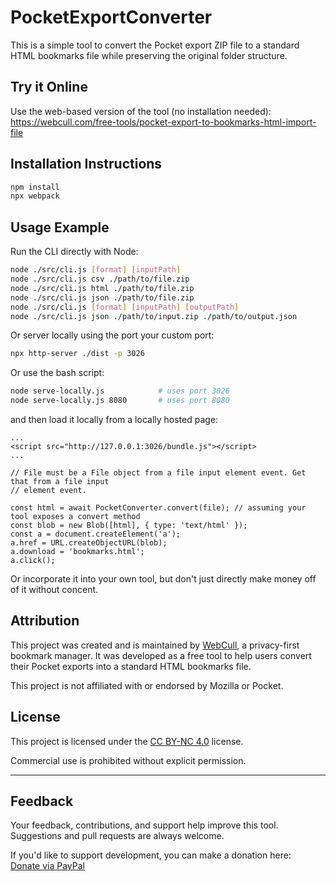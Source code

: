 # PocketExportConverter

This is a simple tool to convert the Pocket export ZIP file to a standard HTML bookmarks file while preserving the original folder structure.

## Try it Online

Use the web-based version of the tool (no installation needed):
https://webcull.com/free-tools/pocket-export-to-bookmarks-html-import-file

## Installation Instructions

```bash
npm install
npx webpack
```

## Usage Example

Run the CLI directly with Node:

```bash
node ./src/cli.js [format] [inputPath]
node ./src/cli.js csv ./path/to/file.zip
node ./src/cli.js html ./path/to/file.zip
node ./src/cli.js json ./path/to/file.zip
node ./src/cli.js [format] [inputPath] [outputPath]
node ./src/cli.js json ./path/to/input.zip ./path/to/output.json
```

Or server locally using the port your custom port:

```bash
npx http-server ./dist -p 3026
```

Or use the bash script:

```bash
node serve-locally.js            # uses port 3026
node serve-locally.js 8080       # uses port 8080
```

and then load it locally from a locally hosted page:

```
...
<script src="http://127.0.0.1:3026/bundle.js"></script>
...

// File must be a File object from a file input element event. Get that from a file input
// element event.

const html = await PocketConverter.convert(file); // assuming your tool exposes a convert method
const blob = new Blob([html], { type: 'text/html' });
const a = document.createElement('a');
a.href = URL.createObjectURL(blob);
a.download = 'bookmarks.html';
a.click();
```

Or incorporate it into your own tool, but don't just directly make money off of it without concent.

## Attribution

This project was created and is maintained by [WebCull](https://webcull.com), a privacy-first bookmark manager. It was developed as a free tool to help users convert their Pocket exports into a standard HTML bookmarks file.

This project is not affiliated with or endorsed by Mozilla or Pocket.

## License

This project is licensed under the [CC BY-NC 4.0](https://creativecommons.org/licenses/by-nc/4.0/) license.

Commercial use is prohibited without explicit permission.

---

## Feedback

Your feedback, contributions, and support help improve this tool.  
Suggestions and pull requests are always welcome.

If you'd like to support development, you can make a donation here:  
[Donate via PayPal](https://www.paypal.com/donate/?hosted_button_id=QMRGKTEZZYQCN)
